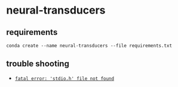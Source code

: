 # neural-transducers

## requirements

`conda create --name neural-transducers --file requirements.txt`

## trouble shooting

* [`fatal error: 'stdio.h' file not found`](https://stackoverflow.com/a/52530212/2394303)